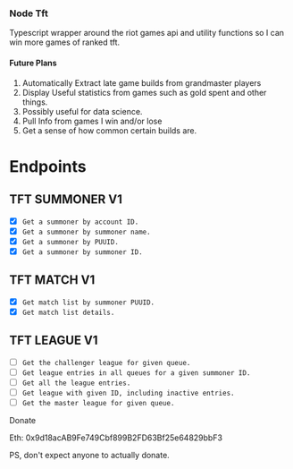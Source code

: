### Node Tft

Typescript wrapper around the riot games api and utility functions so I can win more games of ranked tft.

#### Future Plans

1. Automatically Extract late game builds from grandmaster players
2. Display Useful statistics from games such as gold spent and other things.
3. Possibly useful for data science.
4. Pull Info from games I win and/or lose
5. Get a sense of how common certain builds are.

# Endpoints

## TFT SUMMONER V1
- [x] `Get a summoner by account ID.`
- [x] `Get a summoner by summoner name.`
- [x] `Get a summoner by PUUID.`
- [x] `Get a summoner by summoner ID.`

## TFT MATCH V1
- [x] `Get match list by summoner PUUID.`
- [x] `Get match list details.`

## TFT LEAGUE V1
- [ ] `Get the challenger league for given queue.`
- [ ] `Get league entries in all queues for a given summoner ID.`
- [ ] `Get all the league entries.`
- [ ] `Get league with given ID, including inactive entries.`
- [ ] `Get the master league for given queue.`

Donate

Eth: 0x9d18acAB9Fe749Cbf899B2FD63Bf25e64829bbF3

PS, don't expect anyone to actually donate.